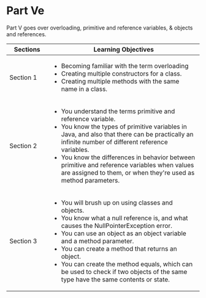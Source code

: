 # Part Ve
Part V goes over overloading, primitive and reference variables, & objects and references.

⠀Sections⠀                | Learning Objectives |
------------------------- | ------------------- |
 Section 1 | <ul><li>Becoming familiar with the term overloading</li><li>Creating multiple constructors for a class.</li><li>Creating multiple methods with the same name in a class.</li></ul>
 Section 2 | <ul><li>You understand the terms primitive and reference variable.</li><li>You know the types of primitive variables in Java, and also that there can be practically an infinite number of different reference variables.</li><li>You know the differences in behavior between primitive and reference variables when values are assigned to them, or when they're used as method parameters.</li></ul>
 Section 3 | <ul><li>You will brush up on using classes and objects.</li><li>You know what a null reference is, and what causes the NullPointerException error.</li><li>You can use an object as an object variable and a method parameter.</li><li>You can create a method that returns an object.</li><li>You can create the method equals, which can be used to check if two objects of the same type have the same contents or state.</li></ul>
